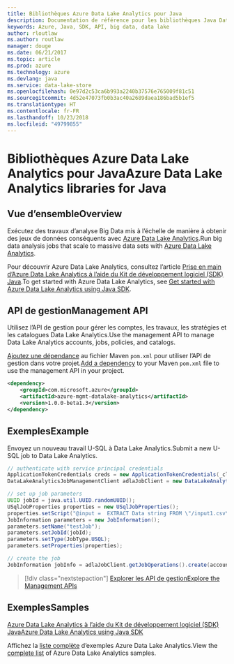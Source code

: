 ```yaml
---
title: Bibliothèques Azure Data Lake Analytics pour Java
description: Documentation de référence pour les bibliothèques Java Data Lake Analytics
keywords: Azure, Java, SDK, API, big data, data lake
author: rloutlaw
ms.author: routlaw
manager: douge
ms.date: 06/21/2017
ms.topic: article
ms.prod: azure
ms.technology: azure
ms.devlang: java
ms.service: data-lake-store
ms.openlocfilehash: 0e97d2c53ca6b993a2240b37576e765009f81c51
ms.sourcegitcommit: 4d52e47073fb0b3ac40a2689daea186bad5b1ef5
ms.translationtype: HT
ms.contentlocale: fr-FR
ms.lasthandoff: 10/23/2018
ms.locfileid: "49799855"
---
```

# <a name="azure-data-lake-analytics-libraries-for-java"></a><span data-ttu-id="5d463-104">Bibliothèques Azure Data Lake Analytics pour Java</span><span class="sxs-lookup"><span data-stu-id="5d463-104">Azure Data Lake Analytics libraries for Java</span></span>

## <a name="overview"></a><span data-ttu-id="5d463-105">Vue d’ensemble</span><span class="sxs-lookup"><span data-stu-id="5d463-105">Overview</span></span>

<span data-ttu-id="5d463-106">Exécutez des travaux d’analyse Big Data mis à l’échelle de manière à obtenir des jeux de données conséquents avec [Azure Data Lake Analytics](/azure/data-lake-analytics/data-lake-analytics-overview).</span><span class="sxs-lookup"><span data-stu-id="5d463-106">Run big data analysis jobs that scale to massive data sets with [Azure Data Lake Analytics](/azure/data-lake-analytics/data-lake-analytics-overview).</span></span>

<span data-ttu-id="5d463-107">Pour découvrir Azure Data Lake Analytics, consultez l’article [Prise en main d’Azure Data Lake Analytics à l’aide du Kit de développement logiciel (SDK) Java](/azure/data-lake-analytics/data-lake-analytics-get-started-java-sdk).</span><span class="sxs-lookup"><span data-stu-id="5d463-107">To get started with Azure Data Lake Analytics, see [Get started with Azure Data Lake Analytics using Java SDK](/azure/data-lake-analytics/data-lake-analytics-get-started-java-sdk).</span></span>

## <a name="management-api"></a><span data-ttu-id="5d463-108">API de gestion</span><span class="sxs-lookup"><span data-stu-id="5d463-108">Management API</span></span>

<span data-ttu-id="5d463-109">Utilisez l’API de gestion pour gérer les comptes, les travaux, les stratégies et les catalogues Data Lake Analytics.</span><span class="sxs-lookup"><span data-stu-id="5d463-109">Use the management API to manage Data Lake Analytics accounts, jobs, policies, and catalogs.</span></span>

<span data-ttu-id="5d463-110">[Ajoutez une dépendance](https://maven.apache.org/guides/getting-started/index.html#How_do_I_use_external_dependencies) au fichier Maven `pom.xml` pour utiliser l’API de gestion dans votre projet.</span><span class="sxs-lookup"><span data-stu-id="5d463-110">[Add a dependency](https://maven.apache.org/guides/getting-started/index.html#How_do_I_use_external_dependencies) to your Maven `pom.xml` file to use the management API in your project.</span></span>


```XML
<dependency>
    <groupId>com.microsoft.azure</groupId>
    <artifactId>azure-mgmt-datalake-analytics</artifactId>
    <version>1.0.0-beta1.3</version>
</dependency>
```

## <a name="example"></a><span data-ttu-id="5d463-111">Exemples</span><span class="sxs-lookup"><span data-stu-id="5d463-111">Example</span></span>

<span data-ttu-id="5d463-112">Envoyez un nouveau travail U-SQL à Data Lake Analytics.</span><span class="sxs-lookup"><span data-stu-id="5d463-112">Submit a new U-SQL job to Data Lake Analytics.</span></span>

```java
// authenticate with service principal credentials
ApplicationTokenCredentials creds = new ApplicationTokenCredentials(_clientId, _tenantId, _clientSecret, null);
DataLakeAnalyticsJobManagementClient adlaJobClient = new DataLakeAnalyticsJobManagementClientImpl(creds);

// set up job parameters
UUID jobId = java.util.UUID.randomUUID();
USqlJobProperties properties = new USqlJobProperties();
properties.setScript("@input =  EXTRACT Data string FROM \"/input1.csv\" USING Extractors.Csv(); OUTPUT @input TO @\"/output1.csv\" USING Outputters.Csv();");
JobInformation parameters = new JobInformation();
parameters.setName("testJob");
parameters.setJobId(jobId);
parameters.setType(JobType.USQL);
parameters.setProperties(properties);

// create the job
JobInformation jobInfo = adlaJobClient.getJobOperations().create(accountName, jobId, parameters).getBody();
```

> [!div class="nextstepaction"]
> [<span data-ttu-id="5d463-113">Explorer les API de gestion</span><span class="sxs-lookup"><span data-stu-id="5d463-113">Explore the Management APIs</span></span>](/java/api/overview/azure/datalakeanalytics/management)

## <a name="samples"></a><span data-ttu-id="5d463-114">Exemples</span><span class="sxs-lookup"><span data-stu-id="5d463-114">Samples</span></span>

<span data-ttu-id="5d463-115">[Azure Data Lake Analytics à l’aide du Kit de développement logiciel (SDK) Java][1]</span><span class="sxs-lookup"><span data-stu-id="5d463-115">[Azure Data Lake Analytics using Java SDK][1]</span></span> 

[1]: https://docs.microsoft.com/azure/data-lake-analytics/data-lake-analytics-get-started-java-sdk

<span data-ttu-id="5d463-116">Affichez la [liste complète](https://azure.microsoft.com/resources/samples/?platform=java&term=analytics) d’exemples Azure Data Lake Analytics.</span><span class="sxs-lookup"><span data-stu-id="5d463-116">View the [complete list](https://azure.microsoft.com/resources/samples/?platform=java&term=analytics) of Azure Data Lake Analytics samples.</span></span>
